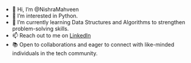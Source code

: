 - 👋 Hi, I’m @NishraMahveen
- 👀 I’m interested in Python.
- 🌱 I’m currently learning Data Structures and Algorithms to strengthen problem-solving skills.
- 📫 Reach out to me on [LinkedIn](https://www.linkedin.com/in/nishra-mahveen-1271bb241)
- 📚 Open to collaborations and eager to connect with like-minded individuals in the tech community.



<!---
NishraMahveen/NishraMahveen is a ✨ special ✨ repository because its `README.md` (this file) appears on your GitHub profile.
You can click the Preview link to take a look at your changes.
--->
